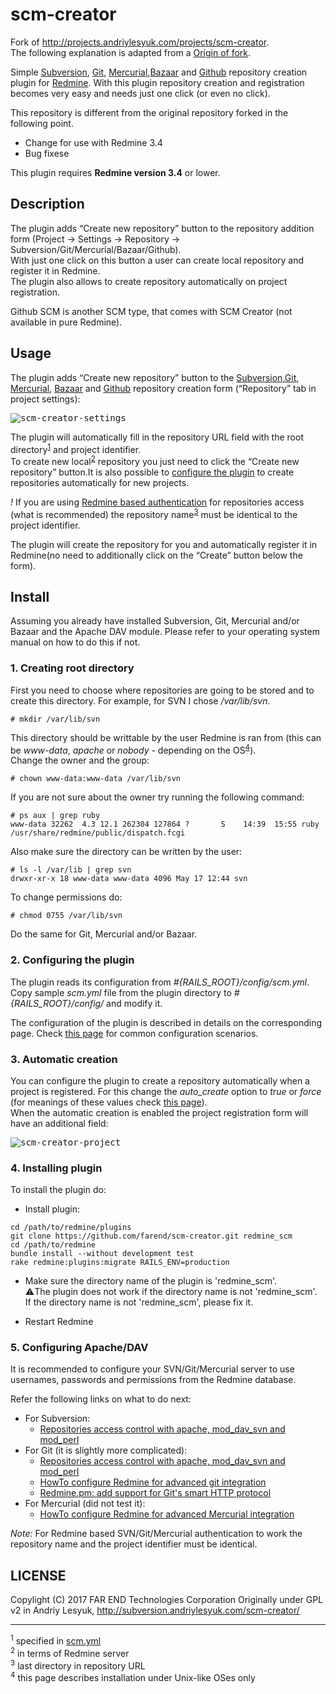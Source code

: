 # scm-creator

Fork of http://projects.andriylesyuk.com/projects/scm-creator.  
The following explanation is adapted from a [Origin of fork](http://projects.andriylesyuk.com/projects/scm-creator).

Simple [Subversion](http://subversion.apache.org/), [Git](https://git-scm.com/), [Mercurial](https://www.mercurial-scm.org/),[Bazaar](http://bazaar.canonical.com/en/) and [Github](https://github.com/) repository creation plugin for [Redmine](http://www.redmine.org/). With this plugin repository creation and registration becomes very easy and needs just one click (or even no click).

This repository is different from the original repository forked
in the following point.
* Change for use with Redmine 3.4
* Bug fixese

This plugin requires __Redmine version 3.4__ or lower.

## Description

The plugin adds “Create new repository” button to the repository addition form (Project → Settings → Repository → Subversion/Git/Mercurial/Bazaar/Github).  
With just one click on this button a user can create local repository and register it in Redmine.  
The plugin also allows to create repository automatically on project registration.  

Github SCM is another SCM type, that comes with SCM Creator (not available in pure Redmine).

## Usage

The plugin adds “Create new repository” button to the [Subversion](http://subversion.apache.org/),[Git](https://git-scm.com/), [Mercurial](https://www.mercurial-scm.org/), [Bazaar](http://bazaar.canonical.com/en/) and [Github](https://github.com/) repository creation form (“Repository” tab in project settings):

<kbd>![scm-creator-settings](https://user-images.githubusercontent.com/14245262/30414230-755135f6-995d-11e7-8756-2eea465facd1.png)</kbd>

The plugin will automatically fill in the repository URL field with the root directory<sup>[1](#myfootnote1)</sup> and project identifier.  
To create new local<sup>[2](#myfootnote2)</sup> repository you just need to click the “Create new repository” button.It is also possible to [configure the plugin](http://projects.andriylesyuk.com/projects/scm-creator/wiki/Configuration) to create repositories automatically for new projects.  

*!* If you are using [Redmine based authentication](http://www.redmine.org/projects/redmine/wiki/Repositories_access_control_with_apache_mod_dav_svn_and_mod_perl) for repositories access (what is recommended) the repository name<sup>[3](#myfootnote3)</sup> must be identical to the project identifier.

The plugin will create the repository for you and automatically register it in Redmine(no need to additionally click on the “Create” button below the form).

## Install

Assuming you already have installed Subversion, Git, Mercurial and/or Bazaar and the Apache DAV module. Please refer to your operating system manual on how to do this if not.

### 1. Creating root directory

First you need to choose where repositories are going to be stored and to create this directory. For example, for SVN I chose */var/lib/svn*.

````
# mkdir /var/lib/svn
````

This directory should be writtable by the user Redmine is ran from (this can be *www-data*, *apache* or *nobody* - depending on the OS<sup>[4](#myfootnote4)</sup>).  
Change the owner and the group:

````
# chown www-data:www-data /var/lib/svn
````

If you are not sure about the owner try running the following command:

````
# ps aux | grep ruby
www-data 32262  4.3 12.1 262304 127864 ?       S    14:39  15:55 ruby
/usr/share/redmine/public/dispatch.fcgi
````

Also make sure the directory can be written by the user:

````
# ls -l /var/lib | grep svn
drwxr-xr-x 18 www-data www-data 4096 May 17 12:44 svn
````

To change permissions do:

````
# chmod 0755 /var/lib/svn
````

Do the same for Git, Mercurial and/or Bazaar.

### 2. Configuring the plugin

The plugin reads its configuration from *#{RAILS_ROOT}/config/scm.yml*.
Copy sample *scm.yml* file from the plugin directory to *#{RAILS_ROOT}/config/* and modify it.

The configuration of the plugin is described in details on the corresponding page.
Check [this page](http://projects.andriylesyuk.com/projects/scm-creator/wiki/Configuration) for common configuration scenarios.

### 3. Automatic creation

You can configure the plugin to create a repository automatically when a project is registered.
For this change the *auto_create* option to *true* or *force* (for meanings of these values check [this page](http://projects.andriylesyuk.com/projects/scm-creator/wiki/Configuration)).  
When the automatic creation is enabled the project registration form will have an additional field:

<kbd>![scm-creator-project](https://user-images.githubusercontent.com/14245262/30414139-12974806-995d-11e7-8fab-0fa3621926d7.png)</kbd>

### 4. Installing plugin

To install the plugin do:

+ Install plugin:

````
cd /path/to/redmine/plugins  
git clone https://github.com/farend/scm-creator.git redmine_scm
cd /path/to/redmine
bundle install --without development test
rake redmine:plugins:migrate RAILS_ENV=production
````

+ Make sure the directory name of the plugin is 'redmine_scm'.  
:warning:The plugin does not work if the directory name is not 'redmine_scm'.  
If the directory name is not 'redmine_scm', please fix it.

+ Restart Redmine

### 5. Configuring Apache/DAV

It is recommended to configure your SVN/Git/Mercurial server to use usernames, passwords and permissions from the Redmine database.

Refer the following links on what to do next:

+ For Subversion:
	+ [Repositories access control with apache, mod_dav_svn and mod_perl](http://www.redmine.org/projects/redmine/wiki/Repositories_access_control_with_apache_mod_dav_svn_and_mod_perl)
+ For Git (it is slightly more complicated):
	+ [Repositories access control with apache, mod_dav_svn and mod_perl](http://www.redmine.org/projects/redmine/wiki/Repositories_access_control_with_apache_mod_dav_svn_and_mod_perl)
	+ [HowTo configure Redmine for advanced git integration](http://www.redmine.org/projects/redmine/wiki/HowTo_configure_Redmine_for_advanced_git_integration)
	+ [Redmine.pm: add support for Git's smart HTTP protocol](http://www.redmine.org/issues/4905)
+ For Mercurial (did not test it):
	+ [HowTo configure Redmine for advanced Mercurial integration](http://www.redmine.org/projects/redmine/wiki/HowTo_configure_Redmine_for_advanced_Mercurial_integration)

*Note:* For Redmine based SVN/Git/Mercurial authentication to work the repository name and the project identifier must be identical.

## LICENSE

Copylight (C) 2017 FAR END Technologies Corporation
Originally under GPL v2 in Andriy Lesyuk, http://subversion.andriylesyuk.com/scm-creator/


----

<sup id="myfootnote1">1</sup> specified in [scm.yml](http://projects.andriylesyuk.com/projects/scm-creator/wiki/Configuration)  
<sup id="myfootnote2">2</sup> in terms of Redmine server  
<sup id="myfootnote3">3</sup> last directory in repository URL  
<sup id="myfootnote4">4</sup> this page describes installation under Unix-like OSes only
